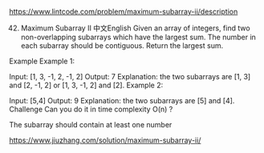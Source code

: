 https://www.lintcode.com/problem/maximum-subarray-ii/description

42. Maximum Subarray II
中文English
Given an array of integers, find two non-overlapping subarrays which have the largest sum.
The number in each subarray should be contiguous.
Return the largest sum.

Example
Example 1:

Input:
[1, 3, -1, 2, -1, 2]
Output:
7
Explanation:
the two subarrays are [1, 3] and [2, -1, 2] or [1, 3, -1, 2] and [2].
Example 2:

Input:
[5,4]
Output:
9
Explanation:
the two subarrays are [5] and [4].
Challenge
Can you do it in time complexity O(n) ?


The subarray should contain at least one number

https://www.jiuzhang.com/solution/maximum-subarray-ii/